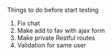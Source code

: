 Things to do before start testing

1) Fix chat
2) Make add to fav with ajax form
3) Make private Restful routes
4) Validation for same user